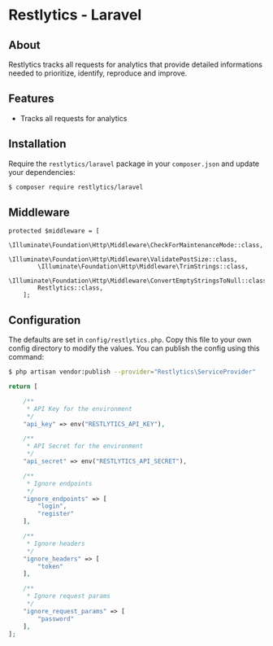 # Restlytics - Laravel


## About

Restlytics tracks all requests for analytics that provide detailed informations needed to prioritize, identify, reproduce and improve.

## Features

* Tracks all requests for analytics

## Installation

Require the `restlytics/laravel` package in your `composer.json` and update your dependencies:
```sh
$ composer require restlytics/laravel
```

## Middleware

```
protected $middleware = [
        \Illuminate\Foundation\Http\Middleware\CheckForMaintenanceMode::class,
        \Illuminate\Foundation\Http\Middleware\ValidatePostSize::class,
        \Illuminate\Foundation\Http\Middleware\TrimStrings::class,
        \Illuminate\Foundation\Http\Middleware\ConvertEmptyStringsToNull::class,
	    Restlytics::class,
    ];
```

## Configuration

The defaults are set in `config/restlytics.php`. Copy this file to your own config directory to modify the values. You can publish the config using this command:
```sh
$ php artisan vendor:publish --provider="Restlytics\ServiceProvider"
```

```php
return [

    /**
     * API Key for the environment
     */
    "api_key" => env("RESTLYTICS_API_KEY"),

    /**
     * API Secret for the environment
     */
    "api_secret" => env("RESTLYTICS_API_SECRET"),

    /**
     * Ignore endpoints
     */
    "ignore_endpoints" => [
        "login",
        "register"
    ],

    /**
     * Ignore headers
     */
    "ignore_headers" => [
        "token"
    ],

    /**
     * Ignore request params
     */
    "ignore_request_params" => [
        "password"
    ],
];
```
